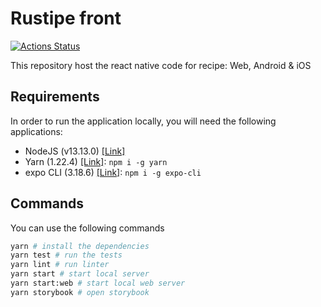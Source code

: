 # Rustipe front

[![Actions Status](https://github.com/ThibautGeriz/rustipe-front/workflows/build/badge.svg)](https://github.com/ThibautGeriz/rustipe-front/actions)

This repository host the react native code for recipe: Web, Android & iOS

## Requirements

In order to run the application locally, you will need the following applications:

- NodeJS (v13.13.0) [[Link]](https://nodejs.org/en/download/)
- Yarn (1.22.4) [[Link]](https://yarnpkg.com/): `npm i -g yarn`
- expo CLI (3.18.6) [[Link]](https://expo.io/tools#cli): `npm i -g expo-cli`

## Commands

You can use the following commands

```bash
yarn # install the dependencies
yarn test # run the tests
yarn lint # run linter
yarn start # start local server
yarn start:web # start local web server
yarn storybook # open storybook
```

